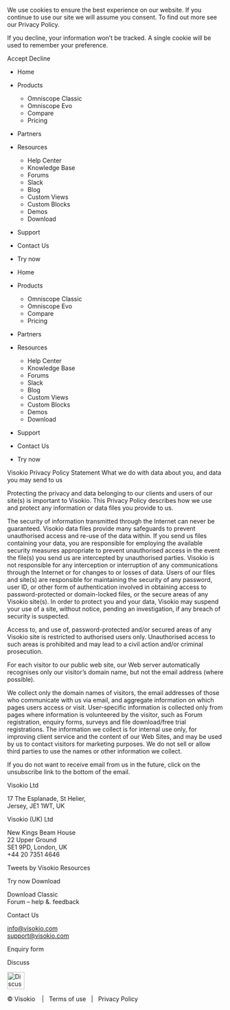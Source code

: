 We use cookies to ensure the best experience on our website. If you continue to use our site we will assume you consent. To find out more see our Privacy Policy.

If you decline, your information won’t be tracked. A single cookie will be used to remember your preference.

Accept Decline

*   Home
*   Products
    *   Omniscope Classic
    *   Omniscope Evo
    *   Compare
    *   Pricing
*   Partners
*   Resources
    *   Help Center
    *   Knowledge Base
    *   Forums
    *   Slack
    *   Blog
    *   Custom Views
    *   Custom Blocks
    *   Demos
    *   Download
*   Support
*   Contact Us
*   Try now

*   Home
*   Products
    *   Omniscope Classic
    *   Omniscope Evo
    *   Compare
    *   Pricing
*   Partners
*   Resources
    *   Help Center
    *   Knowledge Base
    *   Forums
    *   Slack
    *   Blog
    *   Custom Views
    *   Custom Blocks
    *   Demos
    *   Download
*   Support
*   Contact Us
*   Try now

Visokio Privacy Policy Statement What we do with data about you, and data you may send to us

Protecting the privacy and data belonging to our clients and users of our site(s) is important to Visokio. This Privacy Policy describes how we use and protect any information or data files you provide to us.

The security of information transmitted through the Internet can never be guaranteed. Visokio data files provide many safeguards to prevent unauthorised access and re-use of the data within. If you send us files containing your data, you are responsible for employing the available security measures appropriate to prevent unauthorised access in the event the file(s) you send us are intercepted by unauthorised parties. Visokio is not responsible for any interception or interruption of any communications through the Internet or for changes to or losses of data. Users of our files and site(s) are responsible for maintaining the security of any password, user ID, or other form of authentication involved in obtaining access to password-protected or domain-locked files, or the secure areas of any Visokio site(s). In order to protect you and your data, Visokio may suspend your use of a site, without notice, pending an investigation, if any breach of security is suspected.

Access to, and use of, password-protected and/or secured areas of any Visokio site is restricted to authorised users only. Unauthorised access to such areas is prohibited and may lead to a civil action and/or criminal prosecution.

For each visitor to our public web site, our Web server automatically recognises only our visitor’s domain name, but not the email address (where possible).

We collect only the domain names of visitors, the email addresses of those who communicate with us via email, and aggregate information on which pages users access or visit. User-specific information is collected only from pages where information is volunteered by the visitor, such as Forum registration, enquiry forms, surveys and file download/free trial registrations. The information we collect is for internal use only, for improving client service and the content of our Web Sites, and may be used by us to contact visitors for marketing purposes. We do not sell or allow third parties to use the names or other information we collect.

If you do not want to receive email from us in the future, click on the unsubscribe link to the bottom of the email.

Visokio Ltd

17 The Esplanade, St Helier,  
Jersey, JE1 1WT, UK

Visokio (UK) Ltd

New Kings Beam House  
22 Upper Ground  
SE1 9PD, London, UK  
+44 20 7351 4646

Tweets by Visokio Resources

Try now Download

Download Classic  
Forum – help &. feedback

Contact Us

info@visokio.com  
support@visokio.com

Enquiry form

Discuss

<img class="wp-image-17085" src="https://visokio.com/wp-content/uploads/2020/01/5cb480cd5f1b6d3fbadece79.png" alt="Discuss with the Visokio team about Omniscope" width="40" height="40" data-wp-editing="1" />

© Visokio    |   Terms of use   |   Privacy Policy
